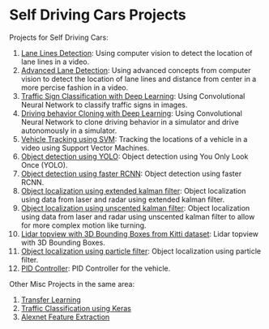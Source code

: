 # Self Driving Cars Projects

Projects for Self Driving Cars:

1. [Lane Lines Detection](lane_lines_detection/): Using computer vision to detect the location of lane lines in a video.
2. [Advanced Lane Detection](advanced_lane_lines_detection/): Using advanced concepts from computer vision to detect the location of lane lines and distance from center in a more percise fashion in a video.
3. [Traffic Sign Classification with Deep Learning](traffic_sign_classifier/): Using Convolutional Neural Network to classify traffic signs in images.
4. [Driving behavior Cloning with Deep Learning](behavior_cloning_deep_learning/): Using Convolutional Neural Network to clone driving behavior in a simulator and drive autonomously in a simulator.
5. [Vehicle Tracking using SVM](vehicle_tracking/): Tracking the locations of a vehicle in a video using Support Vector Machines.
6. [Object detection using YOLO](object_detection_YOLO/): Object detection using You Only Look Once (YOLO).
7. [Object detection using faster RCNN](object_detection_faster_RCNN/): Object detection using faster RCNN.
8. [Object localization using extended kalman filter](localization_extended_kalman_filter/): Object localization using data from laser and radar using extended kalman filter.
9. [Object localization using unscented kalman filter](localization_unscented_kalman_filter/): Object localization using data from laser and radar using unscented kalman filter to allow for more complex motion like turning.
10. [Lidar topview with 3D Bounding Boxes from Kitti dataset](kitti_lidar_topview_3D_BB/): Lidar topview with 3D Bounding Boxes.
11. [Object localization using particle filter](localization_particle_filter/): Object localization using particle filter.
12. [PID Controller](pid_controller/): PID Controller for the vehicle.

Other Misc Projects in the same area:

1. [Transfer Learning](transfer_learning/)
2. [Traffic Classification using Keras](traffic_sign_classifier_with_keras/)
3. [Alexnet Feature Extraction](alexnet_feature_extraction/)
